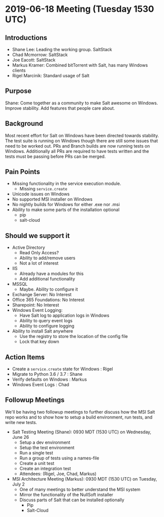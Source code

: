 # 2019-06-18 Meeting (Tuesday 1530 UTC)

## Introductions
- Shane Lee: Leading the working group. SaltStack
- Chad Mcmorrow: SaltStack
- Joe Eacott: SaltStack
- Markus Kramer: Combined bitTorrent with Salt, has many Windows clients
- Rigel Marcinik: Standard usage of Salt

## Purpose
Shane:
Come together as a community to make Salt awesome on Windows. Improve
stability. Add features that people care about.

## Background
Most recent effort for Salt on Windows have been directed towards stability.
The test suite is running on Windows though there are still some issues that
need to be worked out. PRs and Branch builds are now running tests on Windows.
Additionally all PRs are required to have tests written and the tests must be
passing before PRs can be merged.

## Pain Points
- Missing functionality in the service execution module.
  - Missing `service.create`
- Unicode issues on Windows
- No supported MSI installer on Windows
- No nightly builds for Windows for either .exe nor .msi
- Ability to make some parts of the installation optional
  - pip
  - salt-cloud

## Should we support it
- Active Directory
  - Read Only Access?
  - Ability to add/remove users
  - Not a lot of interest
- IIS
  - Already have a modules for this
  - Add additional functionality
- MSSQL
  - Maybe. Ability to configure it
- Exchange Server: No Interest
- Office 365 Foundations: No Interest
- Sharepoint: No Interest
- Windows Event Logging:
  - Have Salt log to application logs in Windows
  - Ability to query event logs
  - Ability to configure logging
- Ability to install Salt anywhere
  - Use the registry to store the location of the config file
  - Lock that key down

## Action Items
- Create a `service.create` state for Windows : Rigel
- Migrate to Python 3.6 / 3.7 : Shane
- Verify defaults on Windows : Markus
- Windows Event Logs : Chad

## Followup Meetings
We'll be having two followup meetings to further discuss how the MSI Salt repo
works and to show how to setup a build environment, run tests, and write new
tests.
- Salt Testing Meeting (Shane): 0930 MDT (1530 UTC) on Wednesday, June 26
  - Setup a dev environment
  - Setup the test environment
  - Run a single test
  - Run a group of tests using a names-file
  - Create a unit test
  - Create an integration test
  - Attendees: (Rigel, Joe, Chad, Markus)
- MSI Architecture Meeting (Markus): 0930 MDT (1530 UTC) on Tuesday, July 2
  - One of many meetings to better understand the MSI system
  - Mirror the functionality of the NullSoft installer
  - Discuss parts of Salt that can be installed optionally
    - Pip
    - Salt-Cloud
